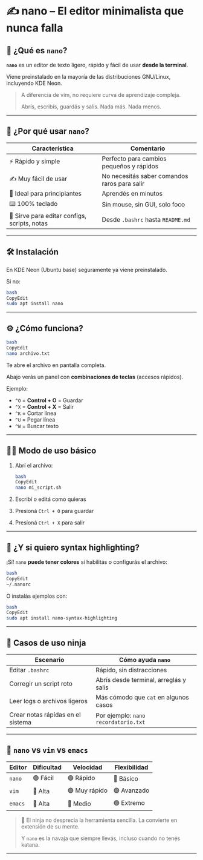 # ✍️ **nano – El editor minimalista que nunca falla**

## 🧠 ¿Qué es `nano`?

**`nano`** es un editor de texto ligero, rápido y fácil de usar **desde la terminal**.

Viene preinstalado en la mayoría de las distribuciones GNU/Linux, incluyendo KDE Neon.

> A diferencia de vim, no requiere curva de aprendizaje compleja.
> 
> 
> Abrís, escribís, guardás y salís. Nada más. Nada menos.
> 

---

## 🧩 ¿Por qué usar `nano`?

| Característica | Comentario |
| --- | --- |
| ⚡ Rápido y simple | Perfecto para cambios pequeños y rápidos |
| ✍️ Muy fácil de usar | No necesitás saber comandos raros para salir |
| 🧠 Ideal para principiantes | Aprendés en minutos |
| ⌨️ 100% teclado | Sin mouse, sin GUI, solo foco |
| 📂 Sirve para editar configs, scripts, notas | Desde `.bashrc` hasta `README.md` |

---

## 🛠️ Instalación

En KDE Neon (Ubuntu base) seguramente ya viene preinstalado.

Si no:

```bash
bash
CopyEdit
sudo apt install nano

```

---

## ⚙️ ¿Cómo funciona?

```bash
bash
CopyEdit
nano archivo.txt

```

Te abre el archivo en pantalla completa.

Abajo verás un panel con **combinaciones de teclas** (accesos rápidos).

Ejemplo:

- `^O` = **Control + O** = Guardar
- `^X` = **Control + X** = Salir
- `^K` = Cortar línea
- `^U` = Pegar línea
- `^W` = Buscar texto

---

## 🧘‍♂️ Modo de uso básico

1. Abrí el archivo:
    
    ```bash
    bash
    CopyEdit
    nano mi_script.sh
    
    ```
    
2. Escribí o editá como quieras
3. Presioná `Ctrl + O` para guardar
4. Presioná `Ctrl + X` para salir

---

## 🧪 ¿Y si quiero syntax highlighting?

¡Sí! `nano` **puede tener colores** si habilitás o configurás el archivo:

```bash
bash
CopyEdit
~/.nanorc

```

O instalás ejemplos con:

```bash
bash
CopyEdit
sudo apt install nano-syntax-highlighting

```

---

## 🎯 Casos de uso ninja

| Escenario | Cómo ayuda `nano` |
| --- | --- |
| Editar `.bashrc` | Rápido, sin distracciones |
| Corregir un script roto | Abrís desde terminal, arreglás y salís |
| Leer logs o archivos ligeros | Más cómodo que `cat` en algunos casos |
| Crear notas rápidas en el sistema | Por ejemplo: `nano recordatorio.txt` |

---

## 🤺 `nano` vs `vim` vs `emacs`

| Editor | Dificultad | Velocidad | Flexibilidad |
| --- | --- | --- | --- |
| `nano` | 🟢 Fácil | 🟢 Rápido | 🔸 Básico |
| `vim` | 🔴 Alta | 🟢 Muy rápido | 🟢 Avanzado |
| `emacs` | 🔴 Alta | 🔸 Medio | 🟢 Extremo |

> 🥋 El ninja no desprecia la herramienta sencilla. La convierte en extensión de su mente.
> 
> 
> Y `nano` es la navaja que siempre llevás, incluso cuando no tenés katana.
> 

---
